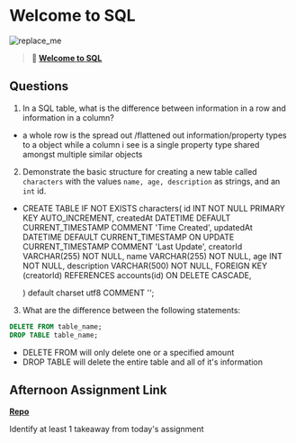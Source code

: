 # Welcome to SQL

![replace_me](https://codeworks.blob.core.windows.net/public/assets/img/illustrations/placeholder.svg)

> **📖 [Welcome to SQL](https://codeworksacademy.com/fs-student-guide/resources/wk11/01-MySQL-GettingStarted)**

## Questions

1. In a SQL table, what is the difference between information in a row and information in a column?

- a whole row is the spread out /flattened out information/property types to a object  while a column i see is a single property type shared amongst multiple similar objects

2. Demonstrate the basic structure for creating a new table called `characters` with the values `name, age, description` as strings, and an `int` id.
- CREATE TABLE
    IF NOT EXISTS characters(
        id INT NOT NULL PRIMARY KEY AUTO_INCREMENT,
        createdAt DATETIME DEFAULT CURRENT_TIMESTAMP COMMENT 'Time Created',
        updatedAt DATETIME DEFAULT CURRENT_TIMESTAMP ON UPDATE CURRENT_TIMESTAMP COMMENT 'Last Update',
        creatorId VARCHAR(255) NOT NULL,
        name VARCHAR(255) NOT NULL,
       age INT NOT NULL,
       description VARCHAR(500) NOT NULL,
        FOREIGN KEY (creatorId) REFERENCES accounts(id) ON DELETE CASCADE,
   
    ) default charset utf8 COMMENT '';


3. What are the difference between the following statements: 
```sql
DELETE FROM table_name;
DROP TABLE table_name;
```


- DELETE FROM will only delete one or  a specified amount 
- DROP TABLE will delete the entire table and all of it's information

## Afternoon Assignment Link

**[Repo](https://github.com/TungLe0319/GregslistSeeSharp)**

Identify at least 1 takeaway from today's assignment
